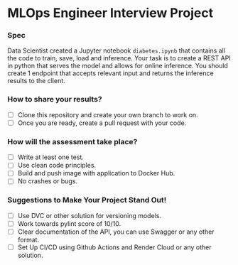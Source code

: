 # MLOps Engineer Interview Project

### Spec

Data Scientist created a Jupyter notebook `diabetes.ipynb` that contains all the code to train, save, load and inference.
Your task is to create a REST API in python that serves the model and allows for online inference.
You should create 1 endpoint that accepts relevant input and returns the inference results to the client.

### How to share your results?
- [ ] Clone this repository and create your own branch to work on.
- [ ] Once you are ready, create a pull request with your code.

### How will the assessment take place?
- [ ] Write at least one test.
- [ ] Use clean code principles.
- [ ] Build and push image with application to Docker Hub.
- [ ] No crashes or bugs.

### Suggestions to Make Your Project Stand Out!
- [ ] Use DVC or other solution for versioning models.
- [ ] Work towards pylint score of 10/10.
- [ ] Clear documentation of the API, you can use Swagger or any other format.
- [ ] Set Up CI/CD using Github Actions and Render Cloud or any other solution.
